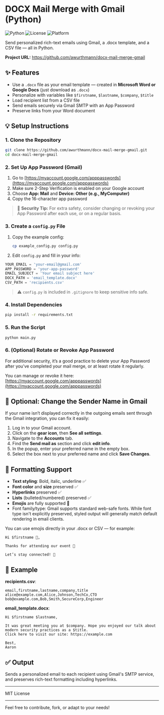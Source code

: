 # DOCX Mail Merge with Gmail (Python)

![Python](https://img.shields.io/badge/python-3.9-blue)
![License](https://img.shields.io/badge/license-MIT-green)
![Platform](https://img.shields.io/badge/platform-macOS%20%7C%20Windows-lightgrey)

Send personalized rich-text emails using Gmail, a .docx template, and a CSV file — all in Python.

**Project URL:** https://github.com/awurthmann/docx-mail-merge-gmail

## ✨ Features
- Use a `.docx` file as your email template — created in **Microsoft Word or Google Docs** (just download as `.docx`)
- Personalize with variables like `$firstname`, `$lastname`, `$company`, `$title`
- Load recipient list from a CSV file
- Send emails securely via Gmail SMTP with an App Password
- Preserve links from your Word document

## 💡 Setup Instructions

### 1. Clone the Repository
```bash
git clone https://github.com/awurthmann/docx-mail-merge-gmail.git
cd docx-mail-merge-gmail
```

### 2. Set Up App Password (Gmail)
1. Go to [https://myaccount.google.com/apppasswords](https://myaccount.google.com/apppasswords)
2. Make sure 2-Step Verification is enabled on your Google account
3. Choose **App: Mail** and **Device: Other (e.g., MyComputer)**
4. Copy the 16-character app password

> 🔐 **Security Tip:** For extra safety, consider changing or revoking your App Password after each use, or on a regular basis.

### 3. Create a `config.py` File
1. Copy the example config:
   ```bash
   cp example_config.py config.py
   ```
2. Edit `config.py` and fill in your info:
```python
YOUR_EMAIL = 'your-email@gmail.com'
APP_PASSWORD = 'your-app-password'
EMAIL_SUBJECT = 'Your email subject here'
DOCX_PATH = 'email_template.docx'
CSV_PATH = 'recipients.csv'
```

> ⚠️ `config.py` is included in `.gitignore` to keep sensitive info safe.

### 4. Install Dependencies
```bash
pip install -r requirements.txt
```

### 5. Run the Script
```bash
python main.py
```

### 6. (Optional) Rotate or Revoke App Password
For additional security, it’s a good practice to delete your App Password after you’ve completed your mail merge, or at least rotate it regularly.

You can manage or revoke it here: [https://myaccount.google.com/apppasswords](https://myaccount.google.com/apppasswords)

## 💬 Optional: Change the Sender Name in Gmail
If your name isn’t displayed correctly in the outgoing emails sent through the Gmail integration, you can fix it easily:

1. Log in to your Gmail account.
2. Click on the **gear icon**, then **See all settings**.
3. Navigate to the **Accounts** tab.
4. Find the **Send mail as** section and click **edit info**.
5. In the popup, enter your preferred name in the empty box.
6. Select the box next to your preferred name and click **Save Changes**.

## 📙 Formatting Support

- **Text styling**: Bold, italic, underline ✅
- **Font color** and **size** preserved ✅
- **Hyperlinks** preserved ✅
- **Lists** (bulleted/numbered) preserved ✅
- **Emojis** are fully supported 🎉
- Font family/type: Gmail supports standard web-safe fonts. While font type isn't explicitly preserved, styled output will generally match default rendering in email clients.

You can use emojis directly in your .docx or CSV — for example:

```
Hi $firstname 👋,

Thanks for attending our event 🎉

Let’s stay connected! 🤝
```

## 📄 Example

**recipients.csv**:
```csv
email,firstname,lastname,company,title
alice@example.com,Alice,Johnson,TechCo,CTO
bob@example.com,Bob,Smith,SecureCorp,Engineer
```

**email_template.docx**:
```
Hi $firstname $lastname,

It was great meeting you at $company. Hope you enjoyed our talk about modern security practices as a $title.
Click here to visit our site: https://example.com

Best,
Aaron
```

## ✅ Output
Sends a personalized email to each recipient using Gmail's SMTP service, and preserves rich-text formatting including hyperlinks.

---

MIT License

---

Feel free to contribute, fork, or adapt to your needs!
